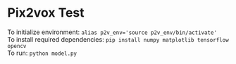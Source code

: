# Pix2vox Test
To initialize environment: `alias p2v_env='source p2v_env/bin/activate'`  
To install required dependencies: `pip install numpy matplotlib tensorflow opencv`  
To run: `python model.py`  

